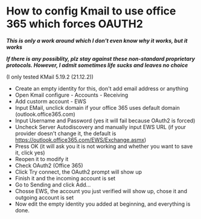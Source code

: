 # How to config Kmail to use office 365 which forces OAUTH2

***This is only a work around which I don't even know why it works, but it works***

***If there is any possiblity, plz stay against these non-standard proprietary protocols. However, I admit sometimes life sucks and leaves no choice***

(I only tested KMail 5.19.2 (21.12.2))

- Create an empty identity for this, don't add email address or anything
- Open Kmail configure - Accounts - Receiving
- Add custorm account - EWS
- Input EMail, unclick domain if your office 365 uses default domain (outlook.office365.com)
- Input Username and Password (yes it will fail because OAuth2 is forced)
- Uncheck Server Autodiscovery and manually input EWS URL (if your provider doesn't change it, the default is https://outlook.office365.com/EWS/Exchange.asmx)
- Press OK (it will ask you it is not working and whether you want to save it, click yes)
- Reopen it to modify it
- Check OAuth2 (Office 365)
- Click Try connect, the OAuth2 prompt will show up
- Finish it and the incoming account is set
- Go to Sending and click Add...
- Chosse EWS, the account you just verified will show up, chose it and outgoing account is set
- Now edit the empty identity you added at beginning, and everything is done.

